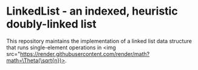# LinkedList - an indexed, heuristic doubly-linked list

This repository maintains the implementation of a linked list data structure that runs single-element operations in <img src="https://render.githubusercontent.com/render/math?math=\Theta(\sqrt{n})>.
